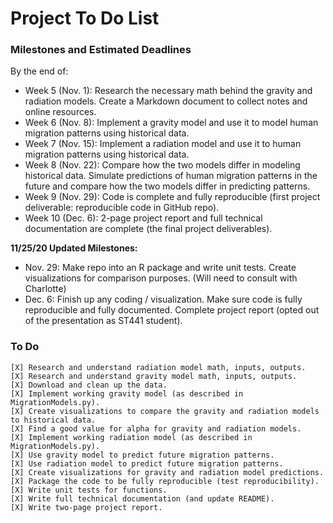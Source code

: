 # Project To Do List

### Milestones and Estimated Deadlines

By the end of:   
 
* Week 5 (Nov. 1): Research the necessary math behind the gravity and radiation models. Create a Markdown document to collect notes and online resources.  
* Week 6 (Nov. 8): Implement a gravity model and use it to model human migration patterns using historical data.  
* Week 7 (Nov. 15): Implement a radiation model and use it to human migration patterns using historical data.  
* Week 8 (Nov. 22): Compare how the two models differ in modeling historical data. Simulate predictions of human migration patterns in the future and compare how the two models differ in predicting patterns.  
* Week 9 (Nov. 29): Code is complete and fully reproducible (first project deliverable: reproducible code in GitHub repo).  
* Week 10 (Dec. 6): 2-page project report and full technical documentation are complete (the final project deliverables).  

**11/25/20 Updated Milestones:**

* Nov. 29: Make repo into an R package and write unit tests. Create visualizations for comparison purposes. (Will need to consult with Charlotte)
* Dec. 6: Finish up any coding / visualization. Make sure code is fully reproducible and fully documented. Complete project report (opted out of the presentation as ST441 student).
    
### To Do

    [X] Research and understand radiation model math, inputs, outputs.
    [X] Research and understand gravity model math, inputs, outputs.
    [X] Download and clean up the data.
    [X] Implement working gravity model (as described in MigrationModels.py).
    [X] Create visualizations to compare the gravity and radiation models to historical data.
    [X] Find a good value for alpha for gravity and radiation models.
    [X] Implement working radiation model (as described in MigrationModels.py).
    [X] Use gravity model to predict future migration patterns.
    [X] Use radiation model to predict future migration patterns.
    [X] Create visualizations for gravity and radiation model predictions.
    [X] Package the code to be fully reproducible (test reproducibility).
    [X] Write unit tests for functions.
    [X] Write full technical documentation (and update README).
    [X] Write two-page project report.


